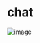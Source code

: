 # chat
![image](https://user-images.githubusercontent.com/86697585/167233830-e6f4b3ff-2997-41ae-827a-23a348cfc145.png)
